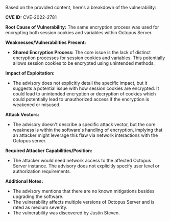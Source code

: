 Based on the provided content, here's a breakdown of the vulnerability:

**CVE ID:** CVE-2022-2781

**Root Cause of Vulnerability:** The same encryption process was used for encrypting both session cookies and variables within Octopus Server.

**Weaknesses/Vulnerabilities Present:**
*   **Shared Encryption Process:**  The core issue is the lack of distinct encryption processes for session cookies and variables. This potentially allows session cookies to be encrypted using unintended methods.

**Impact of Exploitation:**
*   The advisory does not explicitly detail the specific impact, but it suggests a potential issue with how session cookies are encrypted. It could lead to unintended encryption or decryption of cookies which could potentially lead to unauthorized access if the encryption is weakened or misused.

**Attack Vectors:**
*   The advisory doesn't describe a specific attack vector, but the core weakness is within the software's handling of encryption, implying that an attacker might leverage this flaw via network interactions with the Octopus server.

**Required Attacker Capabilities/Position:**
*   The attacker would need network access to the affected Octopus Server instance. The advisory does not explicitly specify user level or authorization requirements.

**Additional Notes:**
* The advisory mentions that there are no known mitigations besides upgrading the software.
* The vulnerability affects multiple versions of Octopus Server and is rated as medium severity.
* The vulnerability was discovered by Justin Steven.